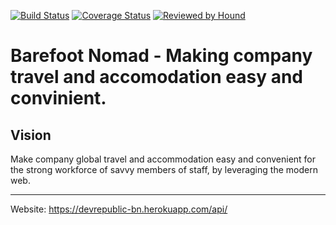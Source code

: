[![Build Status](https://travis-ci.org/andela/devrepublic-bn-backend.svg?branch=develop)](https://travis-ci.org/andela/devrepublic-bn-backend)
[![Coverage Status](https://coveralls.io/repos/github/andela/devrepublic-bn-backend/badge.svg?branch=develop)](https://coveralls.io/github/andela/devrepublic-bn-backend?branch=develop)
[![Reviewed by Hound](https://img.shields.io/badge/Reviewed_by-Hound-a873d1.svg)](https://houndci.com)

Barefoot Nomad - Making company travel and accomodation easy and convinient.
=======

## Vision
Make company global travel and accommodation easy and convenient for the strong workforce of savvy members of staff, by leveraging the modern web.

---
Website: https://devrepublic-bn.herokuapp.com/api/
